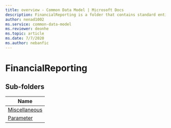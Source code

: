```yaml
---
title: overview - Common Data Model | Microsoft Docs
description: FinancialReporting is a folder that contains standard entities related to the Common Data Model.
author: nenad1002
ms.service: common-data-model
ms.reviewer: deonhe
ms.topic: article
ms.date: 7/7/2020
ms.author: nebanfic
---
```


# FinancialReporting


## Sub-folders

|Name|
|---|
|[Miscellaneous](Miscellaneous/overview.md)|
|[Parameter](Parameter/overview.md)|



